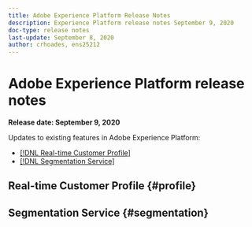 ```yaml
---
title: Adobe Experience Platform Release Notes
description: Experience Platform release notes September 9, 2020
doc-type: release notes
last-update: September 8, 2020
author: crhoades, ens25212
---
```


# Adobe Experience Platform release notes 

**Release date: September 9, 2020**

Updates to existing features in Adobe Experience Platform:

- [[!DNL Real-time Customer Profile]](#profile)
- [[!DNL Segmentation Service]](#segmentation)

## Real-time Customer Profile {#profile}

## Segmentation Service {#segmentation}